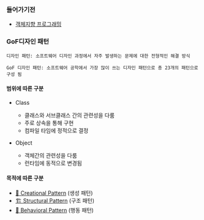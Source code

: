 ### 들어가기전

- [객체지향 프로그래밍](./src/object-oriented/README.md)

### GoF디자인 패턴

```
디자인 패턴: 소프트웨어 디자인 과정에서 자주 발생하는 문제에 대한 전형적인 해결 방식

GoF 디자인 패턴: 소프트웨어 공학에서 가장 많이 쓰는 디자인 패턴으로 총 23개의 패턴으로 구성 됨
```

#### 범위에 따른 구분

- Class

  - 클래스와 서브클래스 간의 관련성을 다룸
  - 주로 상속을 통해 구현
  - 컴파일 타임에 정적으로 결정

- Object

  - 객체간의 관련성을 다룸
  - 런타임에 동적으로 변경됨

#### 목적에 따른 구분

- [🐣 Creational Pattern](./src/creational-pattern/README.md) (생성 패턴)
- [🏗️ Structural Pattern](./src/structural-pattern/README.md) (구조 패턴)
- [🧗 Behavioral Pattern](./src/behavioral-pattern/README.md) (행동 패턴)
